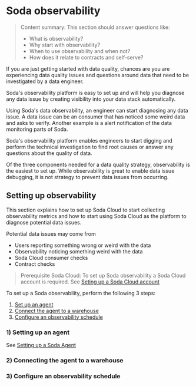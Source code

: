 # Soda observability

> Content summary: This section should answer questions like:
> * What is observability?
> * Why start with observability?
> * When to use observability and when not?
> * How does it relate to contracts and self-serve?

If you are just getting started with data quality, chances are you 
are experiencing data quality issues and questions around data that 
need to be investigated by a data engineer.

Soda's observability platform is easy to set up and will help you 
diagnose any data issue by creating visibility into your data stack
automatically.

Using Soda's data observability, an engineer can start diagnosing any 
data issue.  A data issue can be an consumer that has noticed some weird data 
and asks to verify.  Another example is a alert notification of the data 
monitoring parts of Soda.  

Soda's observability platform enables engineers to start digging and perform 
the technical investigation to find root causes or answer any questions about 
the quality of data.

Of the three components needed for a data quality strategy, observability is the 
easiest to set up.  While observability is great to enable data issue debugging, 
it is not strategy to prevent data issues from occurring.

## Setting up observability

This section explains how to set up Soda Cloud to start collecting 
observability metrics and how to start using Soda Cloud as the 
platform to diagnose potential data issues.

Potential data issues may come from 
* Users reporting something wrong or weird with the data
* Observability noticing something weird with the data
* Soda Cloud consumer checks
* Contract checks

> Prerequisite Soda Cloud: To set up Soda observability a Soda Cloud account is required.
> See [Seting up a Soda Cloud account](../04_setting_up_a_soda_cloud_account/README)

To set up a Soda observability, perform the following 3 steps:
1. [Set up an agent](#1-setting-up-an-agent)
2. [Connect the agent to a warehouse](#2-connecting-the-agent-to-a-warehouse)
3. [Configure an observability schedule]()

### 1) Setting up an agent

See [Setting up a Soda Agent](../05_setting_up_soda_agent/)

### 2) Connecting the agent to a warehouse

### 3) Configure an observability schedule
